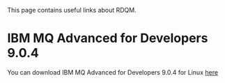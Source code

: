 This page contains useful links about RDQM.

# IBM MQ Advanced for Developers 9.0.4

You can download IBM MQ Advanced for Developers 9.0.4 for Linux [here](https://www14.software.ibm.com/cgi-bin/weblap/lap.pl?popup=Y&li_formnum=L-APIG-AN9GYC&accepted_url=https://public.dhe.ibm.com/ibmdl/export/pub/software/websphere/messaging/mqadv/mqadv_dev904_linux_x86-64.tar.gz)